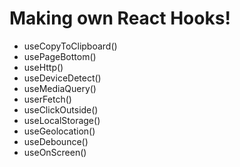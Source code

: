 # Making own React Hooks!
- useCopyToClipboard()
- usePageBottom()
- useHttp()
- useDeviceDetect()
- useMediaQuery()
- userFetch()
- useClickOutside()
- useLocalStorage()
- useGeolocation()
- useDebounce()
- useOnScreen()
